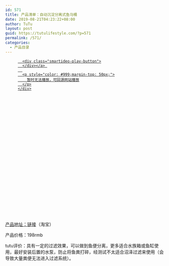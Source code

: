```yaml
---
id: 571
title: 产品清单：自动沉淀分离式鱼马桶
date: 2019-08-21T04:23:22+08:00
author: TuTu
layout: post
guid: https://tutulifestyle.com/?p=571
permalink: /571/
categories:
  - 产品目录
---
```

<figure class="wp-block-embed">

<div class="wp-block-embed__wrapper">
</div></figure> <figure class="wp-block-embed">

<div class="wp-block-embed__wrapper">
  <div class="smartideo">
    <div class="player" style="width: 100%;height: 500px;">
      <a href="https://www.bilibili.com/video/av61514458" target="_blank" class="smartideo-play-link">
      
      <div class="smartideo-play-button">
      </div></a> 
      
      <p style="color: #999;margin-top: 50px;">
        暂时无法播放，可回源网站播放
      </p>
    </div>
  </div>
</div></figure> 

产品地址：[链接](https://s.click.taobao.com/t?e=m%3D2%26s%3DS6S4LllmynccQipKwQzePOeEDrYVVa64LKpWJ%2Bin0XLjf2vlNIV67iEDD3t990HhJ7ATJSEv96%2BGKb9cMF0Dpoaeh8sYdjMW8otqJjNa%2BLpj87bWQ%2BtwHKKRHSNVymVgbNt%2BQ9Mb0tem2vAytx9kdKY8UYCn%2FuDfkG2QazC6gqyREjEiL0p2TupL9cJfNfu1ZgbadeZ4nUZEYr6KOfkwpcYl7w3%2FA2kb&scm=null&pvid=null&app_pvid=59590_11.26.246.193_463_1566328009447&ptl=floorId:17741;app_pvid:59590_11.26.246.193_463_1566328009447&union_lens=lensId:0b017bb2_0f57_16cb06bd937_2fa4)（淘宝）

产品价格：198rmb

tutu评价：具有一定的过滤效果，可以做到鱼便分离，更多适合水族箱或鱼缸使用，最好安装后置的水泵，防止将鱼粪打碎，经测试不太适合沼泽过滤来使用（会导致大量粪便无法进入过滤系统）。